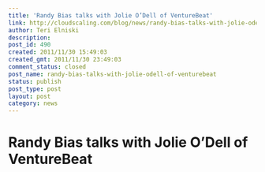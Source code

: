 ```yaml
---
title: 'Randy Bias talks with Jolie O’Dell of VentureBeat'
link: http://cloudscaling.com/blog/news/randy-bias-talks-with-jolie-odell-of-venturebeat/
author: Teri Elniski
description: 
post_id: 490
created: 2011/11/30 15:49:03
created_gmt: 2011/11/30 23:49:03
comment_status: closed
post_name: randy-bias-talks-with-jolie-odell-of-venturebeat
status: publish
post_type: post
layout: post
category: news
---
```


# Randy Bias talks with Jolie O’Dell of VentureBeat


